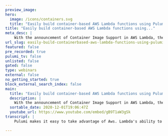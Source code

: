 ```yaml
---
preview_image:
hero:
  image: /icons/containers.svg
  title: "Easily build container-based AWS Lambda functions using Pulumi"
title: "Easily build container-based AWS Lambda functions using..."
meta_desc: |
    With the announcement of Container Image Support in AWS Lambda, the workflow for publishing serverless components is now easier than ever.  Watch a...
url_slug: easily-build-containerbased-aws-lambda-functions-using-pulumi
featured: false
pre_recorded: true
pulumi_tv: false
unlisted: false
gated: false
type: webinars
external: false
no_getting_started: true
block_external_search_index: false
main:
  title: "Easily build container-based AWS Lambda functions using Pulumi"
  description: |
    With the announcement of Container Image Support in AWS Lambda, the workflow for publishing serverless components is now easier than ever.  Watch as Pulumi VP of Engineering, Lee Zen, helps you to get started using this powerful new feature.  Read our blog for more information: https://www.pulumi.com/blog/aws-lambda-container-support/?utm_campaign=lambda-container&utm_source=youtube.com&utm_medium=video-description
  sortable_date: 2020-12-01T19:06:47Z
  youtube_url: https://www.youtube.com/embed/gB9T1aW3gSk
transcript: |
    Pulumi makes it easy to take advantage of Aws. Lambda's ability to package serverless functions as container images. In this video, we'll build a video thumb nailer. Let's start with the bucket, we can push videos to before running FFM peg and Lambda was onerous. Now, we can simply be package it as part of our container, build it and push the image to. Ecr Pulumi makes this easy with a single line of code. Next, we need to give Lambda the right permissions for this function. We're able to take advantage of the ID E use automatic pollution as well as typescript OMs. Let's finish off. For example, by creating the Lambda function referencing the image we just pushed. It's easy to wire up the functions to the S3 bucket notifications in a single line of code. We export the bucket name for use as out of our program. Finally, let's augment our example by creating a callback to log information on when we create new thumbnails. That's it. In just a couple of lines of code, we build the thumbnailing service. Let's deploy it here. You can see it's building the container image, pushing it as well as creating the various other resources we've defined while that's deploying. Let's take a quick look at our Docker file to see how we're building our image. You can see it's fairly straightforward. Let's also take a quick look at the function handler. We're simply shelling out to FFM peg and copying the thumbnail to S3. Let's grab a simple clip to try out our deployment finished in just a couple of minutes. Let's watch the logs for our stack and try uploading our clip. We can see the logs for the function processing the clip. We can also see the logs for other function that logs thumbnail creation. Let's copy that thumbnail and take a look. Success. We hope you can see just how simple and easy. Pulumi makes it to use container images with aws LAMBDA. Our example was in typescript but Pulumi also supports Python dot net and go give it a try today.

---
```

